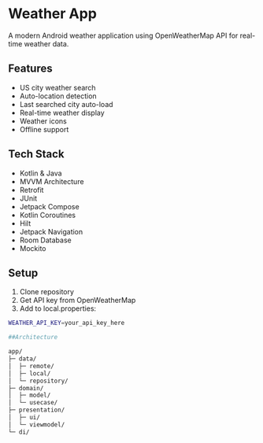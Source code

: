 # Weather App

A modern Android weather application using OpenWeatherMap API for real-time weather data.

## Features
- US city weather search
- Auto-location detection  
- Last searched city auto-load
- Real-time weather display
- Weather icons
- Offline support

## Tech Stack
- Kotlin & Java
- MVVM Architecture
- Retrofit
- JUnit
- Jetpack Compose
- Kotlin Coroutines  
- Hilt
- Jetpack Navigation
- Room Database
- Mockito

## Setup
1. Clone repository
2. Get API key from OpenWeatherMap
3. Add to local.properties:
```bash
WEATHER_API_KEY=your_api_key_here

##Architecture

app/
├─ data/
│  ├─ remote/
│  ├─ local/
│  └─ repository/
├─ domain/
│  ├─ model/
│  └─ usecase/
├─ presentation/
│  ├─ ui/
│  └─ viewmodel/
└─ di/
